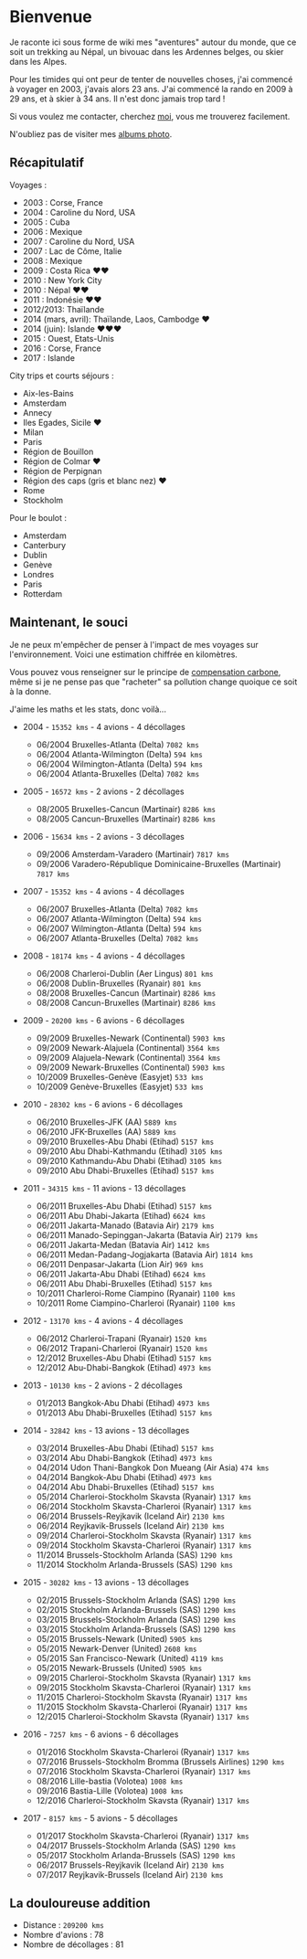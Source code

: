 # Bienvenue

Je raconte ici sous forme de wiki mes "aventures" autour du monde, que ce soit un trekking au Népal, un bivouac dans les Ardennes belges, ou skier dans les Alpes.

Pour les timides qui ont peur de tenter de nouvelles choses, j'ai commencé à voyager en 2003, j'avais alors 23 ans. J'ai commencé la rando en 2009 à 29 ans, et à skier à 34 ans. Il n'est donc jamais trop tard !

Si vous voulez me contacter, cherchez [moi], vous me trouverez facilement. 

N'oubliez pas de visiter mes [albums photo].

## Récapitulatif
Voyages :

- 2003 : Corse, France
- 2004 : Caroline du Nord, USA
- 2005 : Cuba
- 2006 : Mexique
- 2007 : Caroline du Nord, USA
- 2007 : Lac de Côme, Italie
- 2008 : Mexique
- 2009 : Costa Rica ❤❤
- 2010 : New York City
- 2010 : Népal ❤❤
- 2011 : Indonésie ❤❤
- 2012/2013: Thaïlande
- 2014 (mars, avril): Thaïlande, Laos, Cambodge ❤
- 2014 (juin): Islande ❤❤❤
- 2015 : Ouest, Etats-Unis
- 2016 : Corse, France
- 2017 : Islande

City trips et courts séjours :

- Aix-les-Bains
- Amsterdam
- Annecy
- Iles Egades, Sicile ❤
- Milan
- Paris
- Région de Bouillon
- Région de Colmar ❤
- Région de Perpignan
- Région des caps (gris et blanc nez) ❤
- Rome
- Stockholm

Pour le boulot :

- Amsterdam
- Canterbury
- Dublin
- Genève
- Londres
- Paris
- Rotterdam

## Maintenant, le souci
Je ne peux m'empêcher de penser à l'impact de mes voyages sur l'environnement. Voici une estimation chiffrée en kilomètres.

Vous pouvez vous renseigner sur le principe de [compensation carbone](https://fr.wikipedia.org/wiki/Neutralit%C3%A9_carbone), même si je ne pense pas que "racheter" sa pollution change quoique ce soit à la donne.

J'aime les maths et les stats, donc voilà...

- 2004 - `15352 kms` - 4 avions - 4 décollages
  - 06/2004 Bruxelles-Atlanta (Delta) `7082 kms`
  - 06/2004 Atlanta-Wilmington (Delta) `594 kms`
  - 06/2004 Wilmington-Atlanta (Delta) `594 kms`
  - 06/2004 Atlanta-Bruxelles (Delta) `7082 kms`

- 2005 - `16572 kms` - 2 avions - 2 décollages
  - 08/2005 Bruxelles-Cancun (Martinair) `8286 kms`
  - 08/2005 Cancun-Bruxelles (Martinair) `8286 kms`

- 2006 - `15634 kms` - 2 avions - 3 décollages
  - 09/2006 Amsterdam-Varadero (Martinair) `7817 kms`
  - 09/2006 Varadero-République Dominicaine-Bruxelles (Martinair) `7817 kms`

- 2007 - `15352 kms` - 4 avions - 4 décollages
  - 06/2007 Bruxelles-Atlanta (Delta) `7082 kms`
  - 06/2007 Atlanta-Wilmington (Delta) `594 kms`
  - 06/2007 Wilmington-Atlanta (Delta) `594 kms`
  - 06/2007 Atlanta-Bruxelles (Delta) `7082 kms`

- 2008 - `18174 kms` - 4 avions - 4 décollages
  - 06/2008 Charleroi-Dublin (Aer Lingus) `801 kms`
  - 06/2008 Dublin-Bruxelles (Ryanair) `801 kms`
  - 08/2008 Bruxelles-Cancun (Martinair) `8286 kms`
  - 08/2008 Cancun-Bruxelles (Martinair) `8286 kms`

- 2009 - `20200 kms` - 6 avions - 6 décollages
  - 09/2009 Bruxelles-Newark (Continental) `5903 kms`
  - 09/2009 Newark-Alajuela (Continental) `3564 kms`
  - 09/2009 Alajuela-Newark (Continental) `3564 kms`
  - 09/2009 Newark-Bruxelles (Continental) `5903 kms`
  - 10/2009 Bruxelles-Genève (Easyjet) `533 kms`
  - 10/2009 Genève-Bruxelles (Easyjet) `533 kms`

- 2010 - `28302 kms` - 6 avions - 6 décollages
  - 06/2010 Bruxelles-JFK (AA) `5889 kms`
  - 06/2010 JFK-Bruxelles (AA) `5889 kms`
  - 09/2010 Bruxelles-Abu Dhabi (Etihad) `5157 kms`
  - 09/2010 Abu Dhabi-Kathmandu (Etihad) `3105 kms`
  - 09/2010 Kathmandu-Abu Dhabi (Etihad) `3105 kms`
  - 09/2010 Abu Dhabi-Bruxelles (Etihad) `5157 kms`

- 2011 - `34315 kms` - 11 avions - 13 décollages
  - 06/2011 Bruxelles-Abu Dhabi (Etihad) `5157 kms`
  - 06/2011 Abu Dhabi-Jakarta (Etihad) `6624 kms`
  - 06/2011 Jakarta-Manado (Batavia Air) `2179 kms`
  - 06/2011 Manado-Sepinggan-Jakarta (Batavia Air) `2179 kms`
  - 06/2011 Jakarta-Medan (Batavia Air) `1412 kms`
  - 06/2011 Medan-Padang-Jogjakarta (Batavia Air) `1814 kms`
  - 06/2011 Denpasar-Jakarta (Lion Air) `969 kms`
  - 06/2011 Jakarta-Abu Dhabi (Etihad) `6624 kms`
  - 06/2011 Abu Dhabi-Bruxelles (Etihad) `5157 kms`
  - 10/2011 Charleroi-Rome Ciampino (Ryanair) `1100 kms`
  - 10/2011 Rome Ciampino-Charleroi (Ryanair) `1100 kms`

- 2012 - `13170 kms` - 4 avions - 4 décollages
  - 06/2012 Charleroi-Trapani (Ryanair) `1520 kms`
  - 06/2012 Trapani-Charleroi (Ryanair) `1520 kms`
  - 12/2012 Bruxelles-Abu Dhabi (Etihad) `5157 kms`
  - 12/2012 Abu-Dhabi-Bangkok (Etihad) `4973 kms`

- 2013 - `10130 kms` - 2 avions - 2 décollages
  - 01/2013 Bangkok-Abu Dhabi (Etihad) `4973 kms`
  - 01/2013 Abu Dhabi-Bruxelles (Etihad) `5157 kms`

- 2014 - `32842 kms` - 13 avions - 13 décollages
  - 03/2014 Bruxelles-Abu Dhabi (Etihad) `5157 kms`
  - 03/2014 Abu Dhabi-Bangkok (Etihad) `4973 kms`
  - 04/2014 Udon Thani-Bangkok Don Mueang (Air Asia) `474 kms`
  - 04/2014 Bangkok-Abu Dhabi (Etihad) `4973 kms`
  - 04/2014 Abu Dhabi-Bruxelles (Etihad) `5157 kms`  
  - 05/2014 Charleroi-Stockholm Skavsta (Ryanair) `1317 kms`
  - 06/2014 Stockholm Skavsta-Charleroi (Ryanair) `1317 kms`
  - 06/2014 Brussels-Reyjkavik (Iceland Air) `2130 kms`
  - 06/2014 Reyjkavik-Brussels (Iceland Air) `2130 kms`
  - 09/2014 Charleroi-Stockholm Skavsta (Ryanair) `1317 kms`
  - 09/2014 Stockholm Skavsta-Charleroi (Ryanair) `1317 kms`
  - 11/2014 Brussels-Stockholm Arlanda (SAS) `1290 kms`
  - 11/2014 Stockholm Arlanda-Brussels (SAS) `1290 kms`

- 2015 - `30282 kms` - 13 avions - 13 décollages
  - 02/2015 Brussels-Stockholm Arlanda (SAS) `1290 kms`
  - 02/2015 Stockholm Arlanda-Brussels (SAS) `1290 kms`
  - 03/2015 Brussels-Stockholm Arlanda (SAS) `1290 kms`
  - 03/2015 Stockholm Arlanda-Brussels (SAS) `1290 kms`
  - 05/2015 Brussels-Newark (United) `5905 kms`
  - 05/2015 Newark-Denver (United) `2608 kms`
  - 05/2015 San Francisco-Newark (United) `4119 kms`
  - 05/2015 Newark-Brussels (United) `5905 kms`
  - 09/2015 Charleroi-Stockholm Skavsta (Ryanair) `1317 kms`
  - 09/2015 Stockholm Skavsta-Charleroi (Ryanair) `1317 kms`
  - 11/2015 Charleroi-Stockholm Skavsta (Ryanair) `1317 kms`
  - 11/2015 Stockholm Skavsta-Charleroi (Ryanair) `1317 kms`
  - 12/2015 Charleroi-Stockholm Skavsta (Ryanair) `1317 kms`

- 2016 - `7257 kms` - 6 avions - 6 décollages
  - 01/2016 Stockholm Skavsta-Charleroi (Ryanair) `1317 kms`
  - 07/2016 Brussels-Stockholm Bromma (Brussels Airlines) `1290 kms`
  - 07/2016 Stockholm Skavsta-Charleroi (Ryanair) `1317 kms`
  - 08/2016 Lille-bastia (Volotea) `1008 kms`
  - 09/2016 Bastia-Lille (Volotea) `1008 kms`
  - 12/2016 Charleroi-Stockholm Skavsta (Ryanair) `1317 kms`

- 2017 - `8157 kms` - 5 avions - 5 décollages

  - 01/2017 Stockholm Skavsta-Charleroi (Ryanair) `1317 kms`  
  - 04/2017 Brussels-Stockholm Arlanda (SAS) `1290 kms`
  - 05/2017 Stockholm Arlanda-Brussels (SAS) `1290 kms`
  - 06/2017 Brussels-Reyjkavik (Iceland Air) `2130 kms`
  - 07/2017 Reyjkavik-Brussels (Iceland Air) `2130 kms`


## La douloureuse addition
- Distance : `209200 kms`
- Nombre d'avions : 78
- Nombre de décollages : 81

[moi]: https://duckduckgo.com/?q=Sebastien+Wains
[albums photo]: http://photo.wains.be
